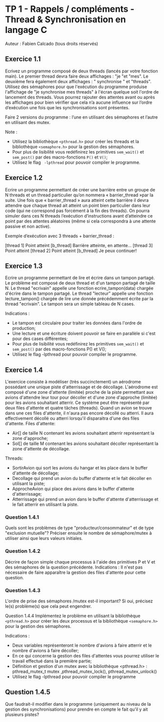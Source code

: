 # TP 1 - Rappels / compléments - Thread & Synchronisation en langage C

Auteur : Fabien Calcado (tous droits réservés)

## Exercice 1.1

Ecrivez un programme composé de deux threads (lancés par votre fonction main). Le premier thread devra faire
deux affichages : "je "et "mes". Le deuxième fera également deux affichages : " synchronise " et "threads".
Utilisez des sémaphores pour que l'exécution du programme produise l'affichage de "je synchronise mes threads"
à l'écran quelque soit l'ordre de lancement des threads. Vous pourrez rajouter des attentes avant ou après les
affichages pour bien vérifier que cela n’a aucune influence sur l’ordre d’exécution une fois que les
synchronisations sont présentes.

Faire 2 versions du programme : l’une en utilisant des sémaphores et l’autre en utilisant des mutex.

Note :

- Utilisez la bibliothèque `<pthread.h>` pour créer les threads et la bibliothèque `<semaphore.h>` pour la
    gestion des sémaphores.
- Pour plus de lisibilité vous redéfinirez les primitives `sem_wait()` et `sem_post()` par des macro-fonctions
    `P()` et `V()`;
- Utilisez le flag ` -lpthread` pour pouvoir compiler le programme.

## Exercice 1.2

Ecrire un programme permettant de créer une barrière entre un groupe de N threads et un thread particulier qu’on
nommera « barrier_thread »par la suite. Une fois que « barrier_thread » aura atteint cette barrière il devra
attendre que chaque thread ait atteint un point bien particulier dans leur code (qui ne correspond pas forcément à
la fin des threads). On pourra simuler dans ces N threads l’exécution d’instructions avant d’atteindre ce point par
des attentes aléatoires (même si cela correspondra à une attente passive et non active).

Exemple d’exécution avec 3 threads + barrier_thread :

[thread 1] Point atteint
[b_thread] Barrière atteinte, en attente...
[thread 3] Point atteint
[thread 2] Point atteint
[b_thread] Je peux continuer!


## Exercice 1.3

Ecrire un programme permettant de lire et écrire dans un tampon partagé. Le problème est composé de deux
thread et d'un tampon partagé de taille N. Le thread "ecrivain" appelle une fonction ecrire_tampon(data) chargée
d'écrire dans le tampon partagé. Le thread "lecteur" appelle une fonction lecture_tampon() chargée de lire une
donnée précédemment écrite par la thread "ecrivain". Le tampon sera un simple tableau de N cases.

Indications :

- Le tampon est circulaire pour traiter les données dans l'ordre de production;
- Une lecture et une écriture doivent pouvoir se faire en parallèle si c'est pour des cases différentes;
- Pour plus de lisibilité vous redéfinirez les primitives `sem_wait()` et `sem_post()` par des macro-fonctions
    P() et V();
- Utilisez le flag -lpthread pour pouvoir compiler le programme.

## Exercice 1.4

L'exercice consiste à modéliser (très succinctement) un aérodrome possédant une unique piste d'atterrissage et de
décollage. L'aérodrome est composé d'une zone d'attente (limitée) proche de la piste permettant aux avions
d'attendre leur tour pour décoller et d'une zone d'approche (limitée) pour les avions souhaitant atterrir. Ce
système peut être représenté par deux files d'attente et quatre tâches (threads). Quand un avion se trouve dans
une ces files d'attente, il n'aura pas encore décollé ou atterri. Il aura effectivement décollé ou atterri lorsqu'il
disparaitra d'une des files d'attente.
Files d'attente:

- Air[] de taille N contenant les avions souhaitant atterrir représentant la zone d'approche;
- Sol[] de taille M contenant les avions souhaitant décoller représentant la zone d'attente de décollage.

Threads:

- SortirAvion qui sort les avions du hangar et les place dans le buffer d'attente de décollage;
- Decollage qui prend un avion du buffer d'attente et le fait décoller en utilisant la piste;
- ApprocheAvion qui place des avions dans le buffer d'attente d'atterrissage;
- Atterrissage qui prend un avion dans le buffer d'attente d'atterrissage et le fait atterrir en utilisant la piste.

### Question 1.4.1 
Quels sont les problèmes de type "producteur/consommateur" et de type "exclusion mutuelle"?
Préciser ensuite le nombre de sémaphore/mutex à utiliser ainsi que leurs valeurs initiales.

### Question 1.4.2 
Décrire de façon simple chaque processus à l'aide des primitives P et V et des sémaphores de la
question précédente. Indications : Il n'est pas nécessaire de faire apparaître la gestion des files d'attente pour cette
question.

### Question 1.4.3 
L'ordre de prise des sémaphores /mutex est-il important? Si oui, précisez le(s) problème(s) que
cela peut engendrer.

Question 1.4.4 
Implémentez le problème en utilisant la bibliothèque `<pthread.h>` pour créer les deux processus
et la bibliothèque `<semaphore.h>` pour la gestion des sémaphores.

Indications :

- Deux variables représenteront le nombre d'avions à faire atterrir et le nombre d'avions à faire décoller;
- En ce qui concerne la gestion des files d'attentes vous pourrez utiliser le travail effectué dans la première partie;
- Définition et gestion d'un mutex avec la bibliothèque <pthread.h> : pthread_mutex_t mutex ,pthread_mutex_lock(), pthread_mutex_unlock()
- Utilisez le flag -lpthread pour pouvoir compiler le programme

## Question 1.4.5 
Que faudrait-il modifier dans le programme (uniquement au niveau de la gestion des synchronisations) pour prendre en compte le fait qu'il y ait plusieurs pistes?


